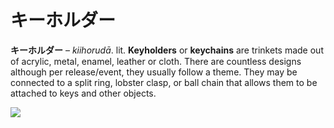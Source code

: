 # キーホルダー

**キーホルダー** – *kiihorudā*. lit. **Keyholders** or **keychains** are trinkets made out of acrylic, metal, enamel, leather or cloth. There are countless designs although per release/event, they usually follow a theme. They may be connected to a split ring, lobster clasp, or ball chain that allows them to be attached to keys and other objects.

![](/%E3%82%AD%E3%83%BC%E3%83%9B%E3%83%AB%E3%83%80%E3%83%BC/x7cu_jy3.jpg)
